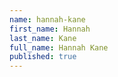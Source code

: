 ```yaml
---
name: hannah-kane
first_name: Hannah
last_name: Kane
full_name: Hannah Kane
published: true
---
```


